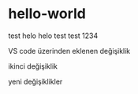 # hello-world
test 
helo helo test test 1234

VS code üzerinden eklenen değişiklik

ikinci değişiklik

yeni değişiklikler

